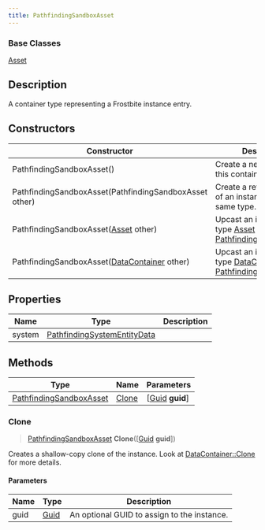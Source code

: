 ```yaml
---
title: PathfindingSandboxAsset
---
```

### Base Classes

[Asset](/vext/ref/fb/asset/)

## Description

A container type representing a Frostbite instance entry.

## Constructors

| Constructor                                                                        | Description                                                                                                                           |
| ---------------------------------------------------------------------------------- | ------------------------------------------------------------------------------------------------------------------------------------- |
| PathfindingSandboxAsset()                                                          | Create a new instance of this container type.                                                                                         |
| PathfindingSandboxAsset(PathfindingSandboxAsset other)                             | Create a reference copy of an instance of the same type.                                                                              |
| PathfindingSandboxAsset([Asset](/vext/ref/fb/asset/) other)                                      | Upcast an instance of type [Asset](/vext/ref/fb/asset/) to [PathfindingSandboxAsset](/vext/ref/fb/pathfindingsandboxasset/).                                      |
| PathfindingSandboxAsset([DataContainer](/vext/ref/shared/class/datacontainer) other) | Upcast an instance of type [DataContainer](/vext/ref/shared/class/datacontainer) to [PathfindingSandboxAsset](/vext/ref/fb/pathfindingsandboxasset/). |

## Properties

| Name   | Type                                                       | Description |
| ------ | ---------------------------------------------------------- | ----------- |
| system | [PathfindingSystemEntityData](/vext/ref/fb/pathfindingsystementitydata/) |             |

## Methods

| Type                                               | Name            | Parameters                                     |
| -------------------------------------------------- | --------------- | ---------------------------------------------- |
| [PathfindingSandboxAsset](/vext/ref/fb/pathfindingsandboxasset/) | [Clone](#clone) | \[[Guid](/vext/ref/shared/class/guid) **guid**\] |

### Clone

> [PathfindingSandboxAsset](/vext/ref/fb/pathfindingsandboxasset/) **Clone**(\[[Guid](/vext/ref/shared/class/guid) **guid**\])

Creates a shallow-copy clone of the instance. Look at [DataContainer::Clone](/vext/ref/shared/class/datacontainer#clone) for more details.

#### Parameters

| Name | Type         | Description                                 |
| ---- | ------------ | ------------------------------------------- |
| guid | [Guid](/vext/ref/shared/class/guid/) | An optional GUID to assign to the instance. |
